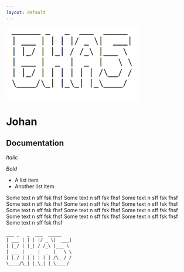 ```yaml
---
layout: default
---
```


![Test Image](./BHA5.png)

# Johan
## Documentation

_Italic_

*Bold*

- A list item
- Another list item

Some text n sff fsk fhsf Some text n sff fsk fhsf Some text n sff fsk fhsf Some text n sff fsk fhsf Some text n sff fsk fhsf Some text n sff fsk fhsf Some text n sff fsk fhsf Some text n sff fsk fhsf Some text n sff fsk fhsf Some text n sff fsk fhsf Some text n sff fsk fhsf Some text n sff fsk fhsf Some text n sff fsk fhsf 

```
___ _   _  ___  _____ 
| ___ | | | |/ _ \|  ___|
| |_/ | |_| / /_\ |___ \ 
| ___ |  _  |  _  |   \ \
| |_/ | | | | | | /\__/ /
\____/\_| |_\_| |_\____/                          
```
